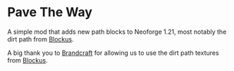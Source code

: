 # Pave The Way
A simple mod that adds new path blocks to Neoforge 1.21, most notably the dirt path from [Blockus](https://github.com/Brandcraf06/Blockus).

A big thank you to [Brandcraft](https://github.com/Brandcraf06) for allowing us to use the dirt path textures from [Blockus](https://github.com/Brandcraf06/Blockus).